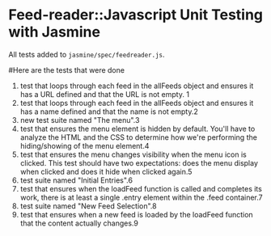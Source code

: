 # Feed-reader::Javascript Unit Testing with Jasmine

All tests added to `jasmine/spec/feedreader.js`.

#Here are the tests that were done

1. test that loops through each feed in the allFeeds object and ensures it has a URL defined and that the URL is not empty. 1
2. test that loops through each feed in the allFeeds object and ensures it has a name defined and that the name is not empty.2
3. new test suite named "The menu".3
  4. test that ensures the menu element is hidden by default. You'll have to analyze the HTML and the CSS to determine how we're performing the hiding/showing of the menu element.4
  5. test that ensures the menu changes visibility when the menu icon is clicked. This test should have two expectations: does the menu display when clicked and does it hide when clicked again.5
6. test suite named "Initial Entries".6
  7. test that ensures when the loadFeed function is called and completes its work, there is at least a single .entry element within the .feed container.7
8. test suite named "New Feed Selection".8
  9. test that ensures when a new feed is loaded by the loadFeed function that the content actually changes.9
